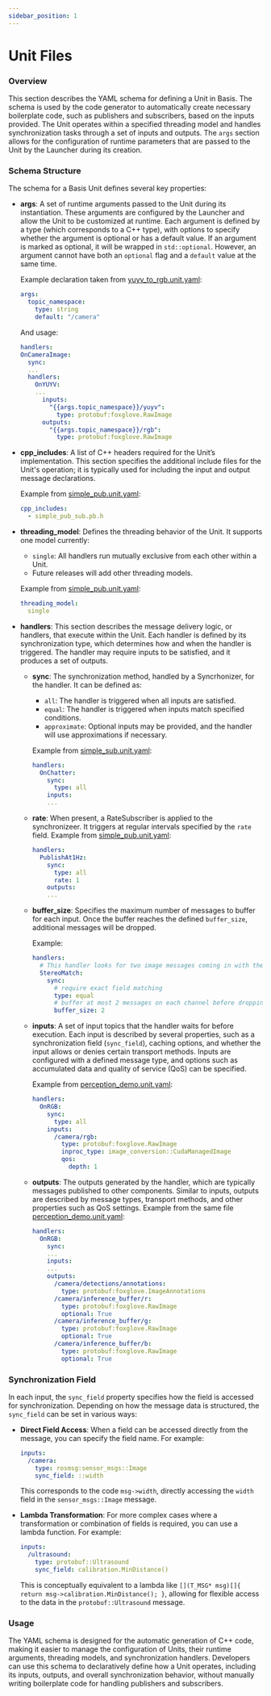 ```yaml
---
sidebar_position: 1
---
```



# Unit Files

### Overview
This section describes the YAML schema for defining a Unit in Basis. The schema is used by the code generator to automatically create necessary boilerplate code, such as publishers and subscribers, based on the inputs provided. The Unit operates within a specified threading model and handles synchronization tasks through a set of inputs and outputs. The `args` section allows for the configuration of runtime parameters that are passed to the Unit by the Launcher during its creation.

### Schema Structure

The schema for a Basis Unit defines several key properties:

- **args**: A set of runtime arguments passed to the Unit during its instantiation. These arguments are configured by the Launcher and allow the Unit to be customized at runtime. Each argument is defined by a type (which corresponds to a C++ type), with options to specify whether the argument is optional or has a default value. If an argument is marked as optional, it will be wrapped in `std::optional`. However, an argument cannot have both an `optional` flag and a `default` value at the same time.

  Example declaration taken from [yuyv_to_rgb.unit.yaml](https://github.com/basis-robotics/basis_test_robot/blob/main/unit/yuyv_to_rgb/yuyv_to_rgb.unit.yaml):
  ```yaml
  args:
    topic_namespace:
      type: string
      default: "/camera"
  ```
  And usage:
  ```yaml
  handlers:
  OnCameraImage:
    sync:
    ...
    handlers:
      OnYUYV:
      ...
        inputs:
          "{{args.topic_namespace}}/yuyv":
            type: protobuf:foxglove.RawImage
        outputs:
          "{{args.topic_namespace}}/rgb":
            type: protobuf:foxglove.RawImage
    ```

- **cpp_includes**: A list of C++ headers required for the Unit’s implementation. This section specifies the additional include files for the Unit's operation; it is typically used for including the input and output message declarations.

  Example from [simple_pub.unit.yaml](https://github.com/basis-robotics/basis-examples/blob/main/cpp/simple_pub_sub/unit/simple_pub/simple_pub.unit.yaml):
  ```yaml
  cpp_includes:
    - simple_pub_sub.pb.h
  ```

- **threading_model**: Defines the threading behavior of the Unit. It supports one model currently:
  - `single`: All handlers run mutually exclusive from each other within a Unit.
  - Future releases will add other threading models.

  Example from [simple_pub.unit.yaml](https://github.com/basis-robotics/basis-examples/blob/main/cpp/simple_pub_sub/unit/simple_pub/simple_pub.unit.yaml):
  ```yaml
  threading_model:
    single
  ```

- **handlers**: This section describes the message delivery logic, or handlers, that execute within the Unit. Each handler is defined by its synchronization type, which determines how and when the handler is triggered. The handler may require inputs to be satisfied, and it produces a set of outputs.
  
  - **sync**: The synchronization method, handled by a Syncrhonizer, for the handler. It can be defined as:
    - `all`: The handler is triggered when all inputs are satisfied.
    - `equal`: The handler is triggered when inputs match specified conditions.
    - `approximate`: Optional inputs may be provided, and the handler will use approximations if necessary.

    Example from [simple_sub.unit.yaml](https://github.com/basis-robotics/basis-examples/blob/main/cpp/simple_pub_sub/unit/simple_sub/simple_sub.unit.yaml):
    ```yaml
    handlers:
      OnChatter:
        sync:
          type: all
        inputs:
        ...
    ```

  - **rate**: When present, a RateSubscriber is applied to the synchronizeer. It triggers at regular intervals specified by the `rate` field.
    Example from [simple_pub.unit.yaml](https://github.com/basis-robotics/basis-examples/blob/main/cpp/simple_pub_sub/unit/simple_pub/simple_pub.unit.yaml):
    ```yaml
    handlers:
      PublishAt1Hz:
        sync:
          type: all
          rate: 1
        outputs:
        ...
    ```

  - **buffer_size**: Specifies the maximum number of messages to buffer for each input. Once the buffer reaches the defined `buffer_size`, additional messages will be dropped.
  
    Example:
      ```yaml
      handlers:
        # This handler looks for two image messages coming in with the same timestamp and outputs one stereo image
        StereoMatch:
          sync:
            # require exact field matching
            type: equal
            # buffer at most 2 messages on each channel before dropping
            buffer_size: 2
      ```

  - **inputs**: A set of input topics that the handler waits for before execution. Each input is described by several properties, such as a synchronization field (`sync_field`), caching options, and whether the input allows or denies certain transport methods. Inputs are configured with a defined message type, and options such as accumulated data and quality of service (QoS) can be specified.

    Example from [perception_demo.unit.yaml](https://github.com/basis-robotics/basis_test_robot/blob/main/unit/perception_demo/perception_demo.unit.yaml):
    ```yaml
    handlers:
      OnRGB:
        sync:
          type: all      
        inputs:
          /camera/rgb:
            type: protobuf:foxglove.RawImage
            inproc_type: image_conversion::CudaManagedImage
            qos:
              depth: 1
    ```

  
  - **outputs**: The outputs generated by the handler, which are typically messages published to other components. Similar to inputs, outputs are described by message types, transport methods, and other properties such as QoS settings.
    Example from the same file [perception_demo.unit.yaml](https://github.com/basis-robotics/basis_test_robot/blob/main/unit/perception_demo/perception_demo.unit.yaml):

    ```yaml
    handlers:
      OnRGB:
        sync:
        ...
        inputs:
        ...
        outputs:
          /camera/detections/annotations:
            type: protobuf:foxglove.ImageAnnotations
          /camera/inference_buffer/r:
            type: protobuf:foxglove.RawImage
            optional: True
          /camera/inference_buffer/g:
            type: protobuf:foxglove.RawImage
            optional: True
          /camera/inference_buffer/b:
            type: protobuf:foxglove.RawImage
            optional: True
    ```

### Synchronization Field

In each input, the `sync_field` property specifies how the field is accessed for synchronization. Depending on how the message data is structured, the `sync_field` can be set in various ways:

- **Direct Field Access**: When a field can be accessed directly from the message, you can specify the field name. For example:

  ```yaml
  inputs:
    /camera: 
      type: rosmsg:sensor_msgs::Image
      sync_field: ::width
  ```

  This corresponds to the code `msg->width`, directly accessing the `width` field in the `sensor_msgs::Image` message.

- **Lambda Transformation**: For more complex cases where a transformation or combination of fields is required, you can use a lambda function. For example:

  ```yaml
  inputs:
    /ultrasound: 
      type: protobuf::Ultrasound
      sync_field: calibration.MinDistance()
  ```

  This is conceptually equivalent to a lambda like `[](T_MSG* msg)[]{ return msg->calibration.MinDistance(); }`, allowing for flexible access to the data in the `protobuf::Ultrasound` message.


### Usage
The YAML schema is designed for the automatic generation of C++ code, making it easier to manage the configuration of Units, their runtime arguments, threading models, and synchronization handlers. Developers can use this schema to declaratively define how a Unit operates, including its inputs, outputs, and overall synchronization behavior, without manually writing boilerplate code for handling publishers and subscribers.
